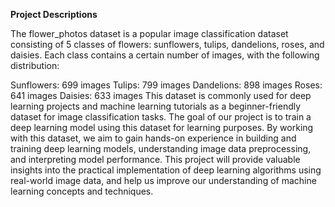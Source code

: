 **Project Descriptions**

The flower_photos dataset is a popular image classification dataset consisting of 5 classes of flowers: sunflowers, tulips, dandelions, roses, and daisies. Each class contains a certain number of images, with the following distribution:

Sunflowers: 699 images
Tulips: 799 images
Dandelions: 898 images
Roses: 641 images
Daisies: 633 images
This dataset is commonly used for deep learning projects and machine learning tutorials as a beginner-friendly dataset for image classification tasks. The goal of our project is to train a deep learning model using this dataset for learning purposes. By working with this dataset, we aim to gain hands-on experience in building and training deep learning models, understanding image data preprocessing, and interpreting model performance. This project will provide valuable insights into the practical implementation of deep learning algorithms using real-world image data, and help us improve our understanding of machine learning concepts and techniques.
